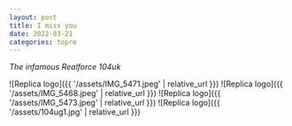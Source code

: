 ```yaml
---
layout: post
title: I miss you
date: 2022-03-21
categories: topre
---
```


_The infamous Realforce 104uk_

![Replica logo]({{ '/assets/IMG_5471.jpeg' | relative_url }})
![Replica logo]({{ '/assets/IMG_5468.jpeg' | relative_url }})
![Replica logo]({{ '/assets/IMG_5473.jpeg' | relative_url }})
![Replica logo]({{ '/assets/104ug1.jpg' | relative_url }})
